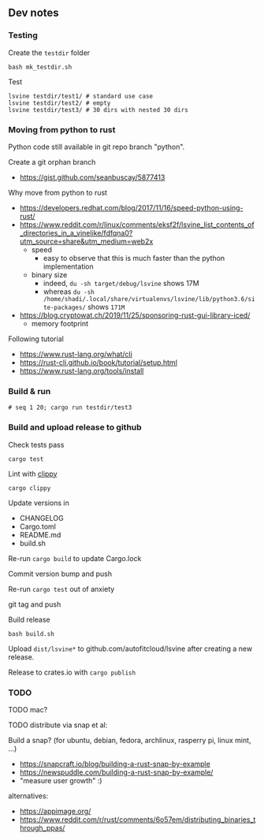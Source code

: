 ## Dev notes

### Testing

Create the `testdir` folder

```
bash mk_testdir.sh
```

Test

```
lsvine testdir/test1/ # standard use case
lsvine testdir/test2/ # empty
lsvine testdir/test3/ # 30 dirs with nested 30 dirs
```

### Moving from python to rust

Python code still available in git repo branch "python".

Create a git orphan branch

- https://gist.github.com/seanbuscay/5877413


Why move from python to rust

- https://developers.redhat.com/blog/2017/11/16/speed-python-using-rust/
- https://www.reddit.com/r/linux/comments/eksf2f/lsvine_list_contents_of_directories_in_a_vinelike/fdfqna0?utm_source=share&utm_medium=web2x
    - speed
        - easy to observe that this is much faster than the python implementation
    - binary size
        - indeed, `du -sh target/debug/lsvine` shows 17M
        - whereas `du -sh /home/shadi/.local/share/virtualenvs/lsvine/lib/python3.6/site-packages/` shows `171M`
- https://blog.cryptowat.ch/2019/11/25/sponsoring-rust-gui-library-iced/
  - memory footprint


Following tutorial

- https://www.rust-lang.org/what/cli
- https://rust-cli.github.io/book/tutorial/setup.html
- https://www.rust-lang.org/tools/install


### Build & run

```
# seq 1 20; cargo run testdir/test3
```


### Build and upload release to github

Check tests pass

```
cargo test
```

Lint with [clippy](https://github.com/rust-lang/rust-clippy)

```
cargo clippy
```

Update versions in

- CHANGELOG
- Cargo.toml
- README.md
- build.sh

Re-run `cargo build` to update Cargo.lock

Commit version bump and push

Re-run `cargo test` out of anxiety

git tag and push

Build release

```
bash build.sh
```

Upload `dist/lsvine*` to github.com/autofitcloud/lsvine after creating a new release.

Release to crates.io with `cargo publish`


### TODO

TODO mac?

TODO distribute via snap et al:

Build a snap? (for ubuntu, debian, fedora, archlinux, rasperry pi, linux mint, ...)
- https://snapcraft.io/blog/building-a-rust-snap-by-example
- https://newspuddle.com/building-a-rust-snap-by-example/
- "measure user growth" :)

alternatives:
- https://appimage.org/
- https://www.reddit.com/r/rust/comments/6o57em/distributing_binaries_through_ppas/
